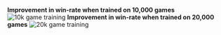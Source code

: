 **Improvement in win-rate when trained on 10,000 games**
![10k game training](https://i.gyazo.com/119678b3fdfa606144988e8cc6bee205.png)
**Improvement in win-rate when trained on 20,000 games**
![20k game training](https://i.gyazo.com/69e716c22038b7b32929072da2ccec98.jpg)
